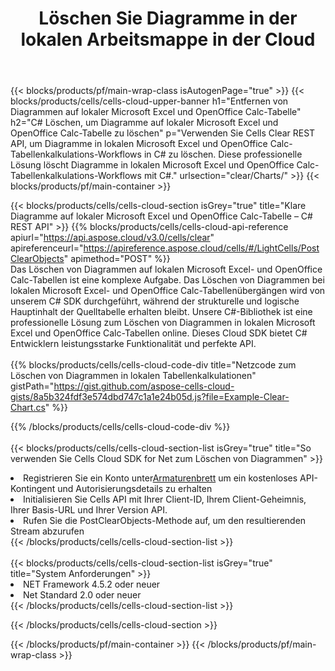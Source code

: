 ﻿---
title:  Löschen Sie Diagramme in der lokalen Arbeitsmappe in der Cloud
description: Cloud-APIs und SDKs zum Löschen von Diagrammen unter Microsoft Excel und OpenOffice Calc. Klare Diagramme in lokalen Tabellenkalkulationen durch die Cells Cloud API. SDK unterstützt verschiedene Entwicklungssprachen. Dazu gehören Android, C#, Go, Java, NodeJS, Perl, PHP, Python, Ruby und Swift.
---
{{< blocks/products/pf/main-wrap-class isAutogenPage="true" >}}
{{< blocks/products/cells/cells-cloud-upper-banner h1="Entfernen von Diagrammen auf lokaler Microsoft Excel und OpenOffice Calc-Tabelle" h2="C# Löschen, um Diagramme auf lokaler Microsoft Excel und OpenOffice Calc-Tabelle zu löschen" p="Verwenden Sie Cells Clear REST API, um Diagramme in lokalen Microsoft Excel und OpenOffice Calc-Tabellenkalkulations-Workflows in C# zu löschen. Diese professionelle Lösung löscht Diagramme in lokalen Microsoft Excel und OpenOffice Calc-Tabellenkalkulations-Workflows mit C#." urlsection="clear/Charts/" >}}
{{< blocks/products/pf/main-container >}}

{{< blocks/products/cells/cells-cloud-section isGrey="true" title="Klare Diagramme auf lokaler Microsoft Excel und OpenOffice Calc-Tabelle – C# REST API" >}}
{{% blocks/products/cells/cells-cloud-api-reference apiurl="https://api.aspose.cloud/v3.0/cells/clear" apireferenceurl="https://apireference.aspose.cloud/cells/#/LightCells/PostClearObjects" apimethod="POST" %}}
<br/>
Das Löschen von Diagrammen auf lokalen Microsoft Excel- und OpenOffice Calc-Tabellen ist eine komplexe Aufgabe. Das Löschen von Diagrammen bei lokalen Microsoft Excel- und OpenOffice Calc-Tabellenübergängen wird von unserem C# SDK durchgeführt, während der strukturelle und logische Hauptinhalt der Quelltabelle erhalten bleibt. Unsere C#-Bibliothek ist eine professionelle Lösung zum Löschen von Diagrammen in lokalen Microsoft Excel und OpenOffice Calc-Tabellen online. Dieses Cloud SDK bietet C# Entwicklern leistungsstarke Funktionalität und perfekte API.
<br/>
<br/>
{{% blocks/products/cells/cells-cloud-code-div title="Netzcode zum Löschen von Diagrammen in lokalen Tabellenkalkulationen" gistPath="https://gist.github.com/aspose-cells-cloud-gists/8a5b324fdf3e574dbd747c1a1e24b05d.js?file=Example-Clear-Chart.cs" %}}
  
{{% /blocks/products/cells/cells-cloud-code-div %}}
<br/>
<br/>
{{< blocks/products/cells/cells-cloud-section-list isGrey="true" title="So verwenden Sie Cells Cloud SDK for Net zum Löschen von Diagrammen" >}}
<li> Registrieren Sie ein Konto unter<a href="https://dashboard.aspose.cloud/">Armaturenbrett</a> um ein kostenloses API-Kontingent und Autorisierungsdetails zu erhalten</li>
<li>Initialisieren Sie Cells API mit Ihrer Client-ID, Ihrem Client-Geheimnis, Ihrer Basis-URL und Ihrer Version API.</li>
<li>Rufen Sie die PostClearObjects-Methode auf, um den resultierenden Stream abzurufen</li>
{{< /blocks/products/cells/cells-cloud-section-list >}}
<br/>
<br/>
{{< blocks/products/cells/cells-cloud-section-list isGrey="true" title="System Anforderungen" >}}
<li>NET Framework 4.5.2 oder neuer</li>
<li>Net Standard 2.0 oder neuer</li>
{{< /blocks/products/cells/cells-cloud-section-list >}}

{{< /blocks/products/cells/cells-cloud-section >}}

{{< /blocks/products/pf/main-container >}}
{{< /blocks/products/pf/main-wrap-class >}}
